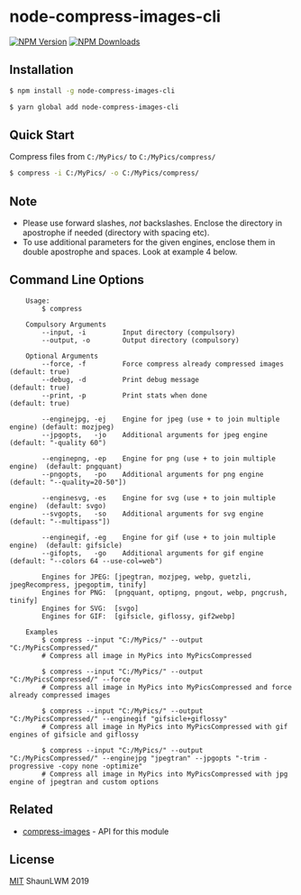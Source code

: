 # node-compress-images-cli

[![NPM Version][npm-image]][npm-url]
[![NPM Downloads][downloads-image]][downloads-url]

## Installation

```sh
$ npm install -g node-compress-images-cli
```

```sh
$ yarn global add node-compress-images-cli
```

## Quick Start

Compress files from `C:/MyPics/` to `C:/MyPics/compress/`

```bash
$ compress -i C:/MyPics/ -o C:/MyPics/compress/
```

## Note

- Please use forward slashes, _not_ backslashes. Enclose the directory in apostrophe if needed (directory with spacing etc).
- To use additional parameters for the given engines, enclose them in double apostrophe and spaces. Look at example 4 below.

## Command Line Options

```
	Usage:
		$ compress

	Compulsory Arguments
		--input, -i         Input directory (compulsory)
		--output, -o        Output directory (compulsory)

	Optional Arguments
		--force, -f         Force compress already compressed images        (default: true)
		--debug, -d         Print debug message                             (default: true)
		--print, -p         Print stats when done                           (default: true)

		--enginejpg, -ej    Engine for jpeg (use + to join multiple engine) (default: mozjpeg)
		--jpgopts,   -jo    Additional arguments for jpeg engine            (default: "-quality 60")

		--enginepng, -ep    Engine for png (use + to join multiple engine)  (default: pngquant)
		--pngopts,   -po    Additional arguments for png engine             (default: "--quality=20-50"])

		--enginesvg, -es    Engine for svg (use + to join multiple engine)  (default: svgo)
		--svgopts,   -so    Additional arguments for svg engine             (default: "--multipass"])

		--enginegif, -eg    Engine for gif (use + to join multiple engine)  (default: gifsicle)
		--gifopts,   -go    Additional arguments for gif engine             (default: "--colors 64 --use-col=web")

		Engines for JPEG: [jpegtran, mozjpeg, webp, guetzli, jpegRecompress, jpegoptim, tinify]
		Engines for PNG:  [pngquant, optipng, pngout, webp, pngcrush, tinify]
		Engines for SVG:  [svgo]
		Engines for GIF:  [gifsicle, giflossy, gif2webp]

	Examples
		$ compress --input "C:/MyPics/" --output "C:/MyPicsCompressed/"
		# Compress all image in MyPics into MyPicsCompressed

		$ compress --input "C:/MyPics/" --output "C:/MyPicsCompressed/" --force
		# Compress all image in MyPics into MyPicsCompressed and force already compressed images

		$ compress --input "C:/MyPics/" --output "C:/MyPicsCompressed/" --enginegif "gifsicle+giflossy"
		# Compress all image in MyPics into MyPicsCompressed with gif engines of gifsicle and giflossy

		$ compress --input "C:/MyPics/" --output "C:/MyPicsCompressed/" --enginejpg "jpegtran" --jpgopts "-trim -progressive -copy none -optimize"
		# Compress all image in MyPics into MyPicsCompressed with jpg engine of jpegtran and custom options
```

## Related

- [compress-images](https://www.npmjs.com/package/compress-images) - API for this module

## License

[MIT](LICENSE) ShaunLWM 2019

[npm-image]: https://img.shields.io/npm/v/node-compress-images-cli.svg
[npm-url]: https://npmjs.org/package/node-compress-images-cli
[downloads-image]: https://img.shields.io/npm/dm/node-compress-images-cli.svg
[downloads-url]: https://npmjs.org/package/node-compress-images-cli
